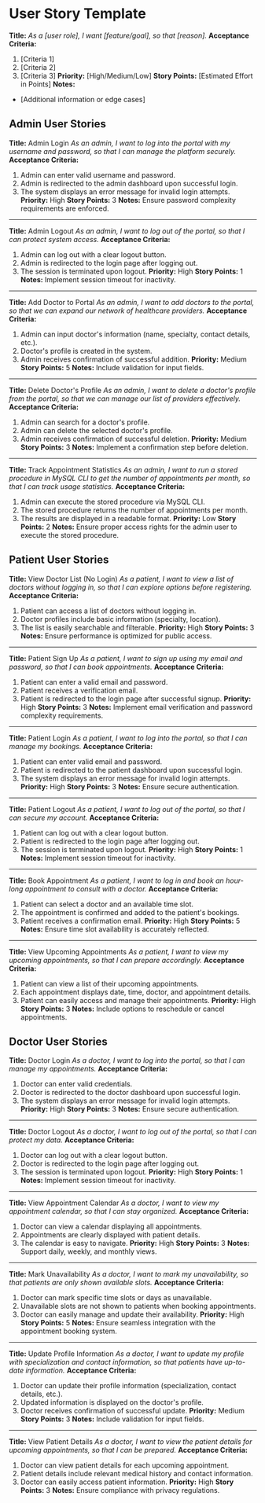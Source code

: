 # User Story Template
**Title:**
_As a [user role], I want [feature/goal], so that [reason]._
**Acceptance Criteria:**
1. [Criteria 1]
2. [Criteria 2]
3. [Criteria 3]
**Priority:** [High/Medium/Low]
**Story Points:** [Estimated Effort in Points]
**Notes:**
- [Additional information or edge cases]

## Admin User Stories

**Title:** Admin Login
_As an admin, I want to log into the portal with my username and password, so that I can manage the platform securely._
**Acceptance Criteria:**
1.  Admin can enter valid username and password.
2.  Admin is redirected to the admin dashboard upon successful login.
3.  The system displays an error message for invalid login attempts.
**Priority:** High
**Story Points:** 3
**Notes:** Ensure password complexity requirements are enforced.

---

**Title:** Admin Logout
_As an admin, I want to log out of the portal, so that I can protect system access._
**Acceptance Criteria:**
1.  Admin can log out with a clear logout button.
2.  Admin is redirected to the login page after logging out.
3.  The session is terminated upon logout.
**Priority:** High
**Story Points:** 1
**Notes:** Implement session timeout for inactivity.

---

**Title:** Add Doctor to Portal
_As an admin, I want to add doctors to the portal, so that we can expand our network of healthcare providers._
**Acceptance Criteria:**
1.  Admin can input doctor's information (name, specialty, contact details, etc.).
2.  Doctor's profile is created in the system.
3.  Admin receives confirmation of successful addition.
**Priority:** Medium
**Story Points:** 5
**Notes:** Include validation for input fields.

---

**Title:** Delete Doctor's Profile
_As an admin, I want to delete a doctor's profile from the portal, so that we can manage our list of providers effectively._
**Acceptance Criteria:**
1.  Admin can search for a doctor's profile.
2.  Admin can delete the selected doctor's profile.
3.  Admin receives confirmation of successful deletion.
**Priority:** Medium
**Story Points:** 3
**Notes:** Implement a confirmation step before deletion.

---

**Title:** Track Appointment Statistics
_As an admin, I want to run a stored procedure in MySQL CLI to get the number of appointments per month, so that I can track usage statistics._
**Acceptance Criteria:**
1.  Admin can execute the stored procedure via MySQL CLI.
2.  The stored procedure returns the number of appointments per month.
3.  The results are displayed in a readable format.
**Priority:** Low
**Story Points:** 2
**Notes:** Ensure proper access rights for the admin user to execute the stored procedure.

## Patient User Stories

**Title:** View Doctor List (No Login)
_As a patient, I want to view a list of doctors without logging in, so that I can explore options before registering._
**Acceptance Criteria:**
1.  Patient can access a list of doctors without logging in.
2.  Doctor profiles include basic information (specialty, location).
3.  The list is easily searchable and filterable.
**Priority:** High
**Story Points:** 3
**Notes:** Ensure performance is optimized for public access.

---

**Title:** Patient Sign Up
_As a patient, I want to sign up using my email and password, so that I can book appointments._
**Acceptance Criteria:**
1.  Patient can enter a valid email and password.
2.  Patient receives a verification email.
3.  Patient is redirected to the login page after successful signup.
**Priority:** High
**Story Points:** 3
**Notes:** Implement email verification and password complexity requirements.

---

**Title:** Patient Login
_As a patient, I want to log into the portal, so that I can manage my bookings._
**Acceptance Criteria:**
1.  Patient can enter valid email and password.
2.  Patient is redirected to the patient dashboard upon successful login.
3.  The system displays an error message for invalid login attempts.
**Priority:** High
**Story Points:** 3
**Notes:** Ensure secure authentication.

---

**Title:** Patient Logout
_As a patient, I want to log out of the portal, so that I can secure my account._
**Acceptance Criteria:**
1.  Patient can log out with a clear logout button.
2.  Patient is redirected to the login page after logging out.
3.  The session is terminated upon logout.
**Priority:** High
**Story Points:** 1
**Notes:** Implement session timeout for inactivity.

---

**Title:** Book Appointment
_As a patient, I want to log in and book an hour-long appointment to consult with a doctor._
**Acceptance Criteria:**
1.  Patient can select a doctor and an available time slot.
2.  The appointment is confirmed and added to the patient's bookings.
3.  Patient receives a confirmation email.
**Priority:** High
**Story Points:** 5
**Notes:** Ensure time slot availability is accurately reflected.

---

**Title:** View Upcoming Appointments
_As a patient, I want to view my upcoming appointments, so that I can prepare accordingly._
**Acceptance Criteria:**
1.  Patient can view a list of their upcoming appointments.
2.  Each appointment displays date, time, doctor, and appointment details.
3.  Patient can easily access and manage their appointments.
**Priority:** High
**Story Points:** 3
**Notes:** Include options to reschedule or cancel appointments.

## Doctor User Stories

**Title:** Doctor Login
_As a doctor, I want to log into the portal, so that I can manage my appointments._
**Acceptance Criteria:**
1.  Doctor can enter valid credentials.
2.  Doctor is redirected to the doctor dashboard upon successful login.
3.  The system displays an error message for invalid login attempts.
**Priority:** High
**Story Points:** 3
**Notes:** Ensure secure authentication.

---

**Title:** Doctor Logout
_As a doctor, I want to log out of the portal, so that I can protect my data._
**Acceptance Criteria:**
1.  Doctor can log out with a clear logout button.
2.  Doctor is redirected to the login page after logging out.
3.  The session is terminated upon logout.
**Priority:** High
**Story Points:** 1
**Notes:** Implement session timeout for inactivity.

---

**Title:** View Appointment Calendar
_As a doctor, I want to view my appointment calendar, so that I can stay organized._
**Acceptance Criteria:**
1.  Doctor can view a calendar displaying all appointments.
2.  Appointments are clearly displayed with patient details.
3.  The calendar is easy to navigate.
**Priority:** High
**Story Points:** 3
**Notes:** Support daily, weekly, and monthly views.

---

**Title:** Mark Unavailability
_As a doctor, I want to mark my unavailability, so that patients are only shown available slots._
**Acceptance Criteria:**
1.  Doctor can mark specific time slots or days as unavailable.
2.  Unavailable slots are not shown to patients when booking appointments.
3.  Doctor can easily manage and update their availability.
**Priority:** High
**Story Points:** 5
**Notes:** Ensure seamless integration with the appointment booking system.

---

**Title:** Update Profile Information
_As a doctor, I want to update my profile with specialization and contact information, so that patients have up-to-date information._
**Acceptance Criteria:**
1.  Doctor can update their profile information (specialization, contact details, etc.).
2.  Updated information is displayed on the doctor's profile.
3.  Doctor receives confirmation of successful update.
**Priority:** Medium
**Story Points:** 3
**Notes:** Include validation for input fields.

---

**Title:** View Patient Details
_As a doctor, I want to view the patient details for upcoming appointments, so that I can be prepared._
**Acceptance Criteria:**
1.  Doctor can view patient details for each upcoming appointment.
2.  Patient details include relevant medical history and contact information.
3.  Doctor can easily access patient information.
**Priority:** High
**Story Points:** 3
**Notes:** Ensure compliance with privacy regulations.
